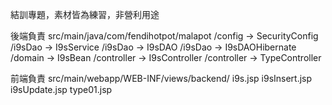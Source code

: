 結訓專題，素材皆為練習，非營利用途

後端負責
src/main/java/com/fendihotpot/malapot
/config → SecurityConfig
/i9sDao → I9sService
/i9sDao → I9sDAO
/i9sDao → I9sDAOHibernate
/domain → I9sBean
/controller → I9sController
/controller → TypeController

前端負責
src/main/webapp/WEB-INF/views/backend/
i9s.jsp
i9sInsert.jsp
i9sUpdate.jsp
type01.jsp
